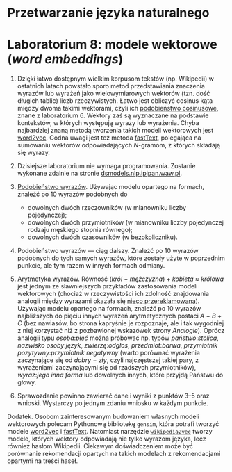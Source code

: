 # Przetwarzanie języka naturalnego
# Laboratorium 8: modele wektorowe (*word embeddings*)

1. Dzięki łatwo dostępnym wielkim korpusom tekstów
(np. Wikipedii) w ostatnich latach powstało
sporo metod przedstawiania znaczenia wyrazów lub wyrażeń
jako wielowymiarowych wektorów (tzn. dość długich tablic)
liczb rzeczywistych. Łatwo jest obliczyć
cosinus kąta między dwoma takimi wektorami,
czyli ich
[podobieństwo cosinusowe](https://en.wikipedia.org/wiki/Cosine_similarity),
znane z laboratorium 6.
Wektory zaś są wyznaczane na podstawie kontekstów,
w których występują wyrazy lub wyrażenia.
Chyba najbardziej znaną metodą tworzenia takich modeli wektorowych jest
[word2vec](https://en.wikipedia.org/wiki/Word2vec).
Godna uwagi jest też metoda
[fastText](https://fasttext.cc/),
polegająca na sumowaniu wektorów odpowiadających *N*-gramom,
z których składają się wyrazy.

2. Dzisiejsze laboratorium nie wymaga programowania.
Zostanie wykonane zdalnie na stronie
[dsmodels.nlp.ipipan.waw.pl](http://dsmodels.nlp.ipipan.waw.pl/).

3. [Podobieństwo wyrazów](http://dsmodels.nlp.ipipan.waw.pl/sim2.html).
Używając modelu opartego na formach,
znaleźć po 10 wyrazów podobnych do
    * dowolnych dwóch rzeczowników (w mianowniku liczby pojedynczej);
    * dowolnych dwóch przymiotników (w mianowniku liczby pojedynczej
    rodzaju męskiego stopnia równego);
    * dowolnych dwóch czasowników (w bezokoliczniku).

4. Podobieństwo wyrazów — ciąg dalszy. Znaleźć po 10 wyrazów
podobnych do tych samych wyrazów,
które zostały użyte w poprzednim punkcie,
ale tym razem w innych formach odmiany.

5. [Arytmetyka wyrazów](http://dsmodels.nlp.ipipan.waw.pl/arithmetic.html).
Równość (*król* − *mężczyzna*) + *kobieta* ≈ *królowa*
jest jednym ze sławniejszych przykładów
zastosowania modeli wektorowych
(chociaż w rzeczywistości ich zdolność znajdowania
analogii między wyrazami okazała się
[nieco przereklamowana](https://twitter.com/rikvannoord/status/1132933236756238341)).
Używając modelu opartego na formach,
znaleźć po 10 wyrazów najbliższych
do pięciu innych wyrażeń arytmetycznych postaci *A* − *B* + *C*
(bez nawiasów, bo strona kapryśnie je rozpoznaje,
ale i tak wygodniej z niej korzystać
niż z pozbawionej wskazówek strony *Analogie*).
Oprócz analogii typu *osoba*:*płeć*
można próbować np. typów *państwo*:*stolica*,
*nazwisko osoby*:*język*, *zwierzę*:*odgłos*, *przedmiot*:*barwa*,
*przymiotnik pozytywny*:*przymiotnik negatywny*
(warto porównać wyrażenia zaczynające się od *dobry* − *zły*,
czyli najczęstszej takiej pary,
z wyrażeniami zaczynającymi się od rzadszych przymiotników),
*wyraz*:*jego inna forma* lub dowolnych innych,
które przyjdą Państwu do głowy.

6. Sprawozdanie powinno zawierać dane i wyniki
z punktów 3–5 oraz wnioski. Wystarczy po jednym
zdaniu wniosku w każdym punkcie.

Dodatek. Osobom zainteresowanym budowaniem
własnych modeli wektorowych polecam Pythonową
bibliotekę `gensim`, która potrafi tworzyć modele
[word2vec](https://radimrehurek.com/gensim/models/word2vec.html)
i
[fastText](https://radimrehurek.com/gensim/models/fasttext.html).
Natomiast narzędzie
[`wikipedia2vec`](https://github.com/wikipedia2vec/wikipedia2vec)
tworzy modele, których wektory odpowiadają
nie tylko wyrazom języka, lecz również hasłom Wikipedii.
Ciekawym doświadczeniem może być porównanie
rekomendacji opartych na takich modelach
z rekomendacjami opartymi na treści haseł.
